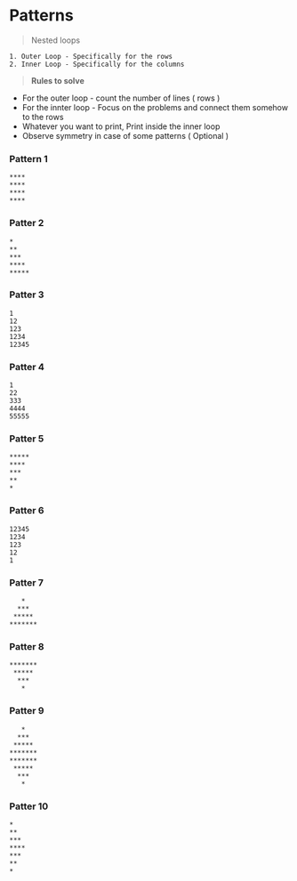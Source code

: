 # Patterns

> Nested loops
```
1. Outer Loop - Specifically for the rows
2. Inner Loop - Specifically for the columns 
```


> **Rules to solve**
* For the outer loop - count the number of lines ( rows )
* For the innter loop - Focus on the problems and connect them somehow to the rows
* Whatever you want to print, Print inside the inner loop
* Observe symmetry in case of some patterns ( Optional )


### Pattern 1
```
****
****
****
****
```


### Patter 2
```
*
**
***
****
*****
```

### Patter 3
```
1
12
123
1234
12345
```

### Patter 4
```
1
22
333
4444
55555
```

### Patter 5
```
*****
****
***
**
*
```

### Patter 6
```
12345
1234
123
12
1
```

### Patter 7
```
   *   
  ***  
 *****
*******
```

### Patter 8
```
*******
 ***** 
  *** 
   *
```

### Patter 9
```
   *   
  ***  
 *****
*******
*******
 ***** 
  *** 
   *
```

### Patter 10
```
*   
**  
***
****
***
** 
*
```